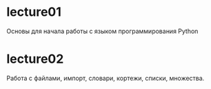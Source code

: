 # lecture01
Основы для начала работы с языком программирования Python
# lecture02
Работа с файлами, импорт, словари, кортежи, списки, множества.